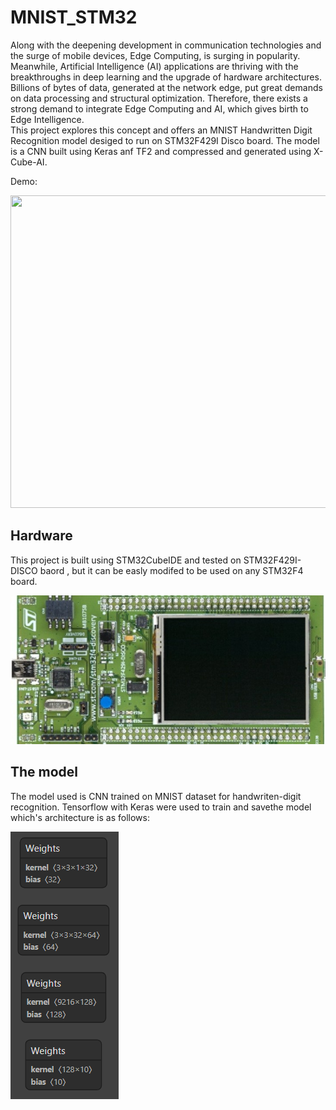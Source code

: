 # MNIST_STM32
 
 Along with the deepening development in communication technologies and the surge of mobile devices, Edge Computing, is surging in popularity.  Meanwhile, Artificial Intelligence (AI) applications are thriving with the breakthroughs in deep learning and the upgrade of hardware architectures. Billions of bytes of data, generated at the network edge, put    great demands on data processing and structural optimization. Therefore, there exists a strong demand to integrate Edge Computing and AI, which gives birth to Edge Intelligence.  
This project explores this concept and offers an MNIST Handwritten Digit Recognition model desiged to run on STM32F429I Disco board. The model is a CNN built using Keras anf TF2 and compressed and generated using X-Cube-AI.

Demo: 
<p align="center">
  <img src="https://github.com/souhaiel1/MNIST_STM32/blob/main//Images/gif1.gif" width="1000" height="500" />

 ## Hardware 
 
 This project is built using STM32CubeIDE and tested on STM32F429I-DISCO baord , but it can be easly modifed to be used on any STM32F4 board.
 
 ![](Images/stm32.jpg)
 
 ## The model 
 
 The model used is CNN trained on MNIST dataset for handwriten-digit recognition. Tensorflow  with Keras were used to train and savethe model which's architecture is as follows:
 
  ![](Images/model.PNG)
